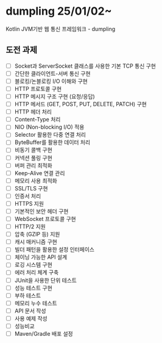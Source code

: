 # dumpling 25/01/02~
Kotlin JVM기반 웹 통신 프레임워크 - dumpling

## 도전 과제
- [ ] Socket과 ServerSocket 클래스를 사용한 기본 TCP 통신 구현
- [ ] 간단한 클라이언트-서버 통신 구현
- [ ] 블로킹/논블로킹 I/O 이해와 구현
- [ ] HTTP 프로토콜 구현
- [ ] HTTP 메시지 구조 구현 (요청/응답)
- [ ] HTTP 메서드 (GET, POST, PUT, DELETE, PATCH) 구현
- [ ] HTTP 헤더 처리
- [ ] Content-Type 처리
- [ ] NIO (Non-blocking I/O) 적용
- [ ] Selector 활용한 다중 연결 처리
- [ ] ByteBuffer를 활용한 데이터 처리
- [ ] 비동기 콜백 구현
- [ ] 커넥션 풀링 구현
- [ ] 버퍼 관리 최적화
- [ ] Keep-Alive 연결 관리
- [ ] 메모리 사용 최적화
- [ ] SSL/TLS 구현
- [ ] 인증서 처리
- [ ] HTTPS 지원
- [ ] 기본적인 보안 헤더 구현
- [ ] WebSocket 프로토콜 구현
- [ ] HTTP/2 지원
- [ ] 압축 (GZIP 등) 지원
- [ ] 캐시 매커니즘 구현
- [ ] 빌더 패턴을 활용한 설정 인터페이스
- [ ] 체이닝 가능한 API 설계
- [ ] 로깅 시스템 구현
- [ ] 에러 처리 체계 구축
- [ ] JUnit을 사용한 단위 테스트
- [ ] 성능 테스트 구현
- [ ] 부하 테스트
- [ ] 메모리 누수 테스트
- [ ] API 문서 작성
- [ ] 사용 예제 작성
- [ ] 성능비교
- [ ] Maven/Gradle 배포 설정
